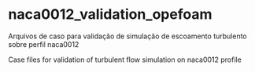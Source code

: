# naca0012_validation_opefoam
Arquivos de caso para validação de simulação de escoamento turbulento sobre perfil naca0012


Case files for validation of turbulent flow simulation on naca0012 profile

